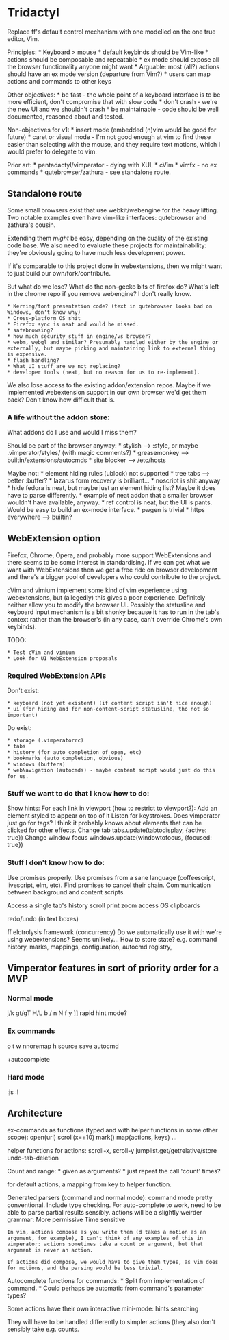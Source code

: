 # Tridactyl

Replace ff's default control mechanism with one modelled on the one true editor, Vim.

Principles:
    * Keyboard > mouse
    * default keybinds should be Vim-like
    * actions should be composable and repeatable
    * ex mode should expose all the browser functionality anyone might want
    * Arguable: most (all?) actions should have an ex mode version (departure from Vim?)
    * users can map actions and commands to other keys

Other objectives:
    * be fast - the whole point of a keyboard interface is to be more efficient, don't compromise that with slow code
    * don't crash - we're the new UI and we shouldn't crash
    * be maintainable - code should be well documented, reasoned about and tested.

Non-objectives for v1:
    * insert mode (embedded (n)vim would be good for future)
    * caret or visual mode - I'm not good enough at vim to find these easier than selecting with the mouse, and they require text motions, which I would prefer to delegate to vim.

Prior art:
    * pentadactyl/vimperator - dying with XUL
    * cVim
    * vimfx - no ex commands
    * qutebrowser/zathura - see standalone route.

## Standalone route

Some small browsers exist that use webkit/webengine for the heavy lifting. Two notable examples even have vim-like interfaces: qutebrowser and zathura's cousin.

Extending them *might* be easy, depending on the quality of the existing code base. We also need to evaluate these projects for maintainability: they're obviously going to have much less development power.

If it's comparable to this project done in webextensions, then we might want to just build our own/fork/contribute.

But what do we lose? What do the non-gecko bits of firefox do? What's left in the chrome repo if you remove webengine? I don't really know. 

    * Kerning/font presentation code? (text in qutebrowser looks bad on Windows, don't know why)
    * Cross-platform OS shit
    * Firefox sync is neat and would be missed.
    * safebrowsing?
    * how much security stuff in engine/vs browser?
    * webm, webgl and similar? Presumably handled either by the engine or externally, but maybe picking and maintaining link to external thing is expensive.
    * flash handling?
    * What UI stuff are we not replacing?
    * developer tools (neat, but no reason for us to re-implement).

We also lose access to the existing addon/extension repos. Maybe if we implemented webextension support in our own browser we'd get them back? Don't know how difficult that is.

### A life without the addon store:

What addons do I use and would I miss them?

Should be part of the browser anyway:
    * stylish --> :style, or maybe .vimperator/styles/ (with magic comments?)
    * greasemonkey --> builtin/extensions/autocmds
    * site blocker --> /etc/hosts

Maybe not:
    * element hiding rules (ublock) not supported
    * tree tabs --> better :buffer?
    * lazarus form recovery is brilliant...
    * noscript is shit anyway
    * hide fedora is neat, but maybe just an element hiding list? Maybe it does have to parse differently.
	* example of neat addon that a smaller browser wouldn't have available, anyway.
    * ref control is neat, but the UI is pants. Would be easy to build an ex-mode interface.
    * pwgen is trivial
    * https everywhere --> builtin?

## WebExtension option

Firefox, Chrome, Opera, and probably more support WebExtensions and there seems to be some interest in standardising. If we can get what we want with WebExtensions then we get a free ride on browser development and there's a bigger pool of developers who could contribute to the project.

cVim and vimium implement some kind of vim experience using webextensions, but (allegedly) this gives a poor experience. Definitely neither allow you to modify the browser UI. Possibly the statusline and keyboard input mechanism is a bit shonky because it has to run in the tab's context rather than the browser's (in any case, can't override Chrome's own keybinds).

TODO:

    * Test cVim and vimium
    * Look for UI WebExtension proposals

### Required WebExtension APIs

Don't exist:

    * keyboard (not yet existent) (if content script isn't nice enough)
    * ui (for hiding and for non-content-script statusline, tho not so important)

Do exist:

    * storage (.vimperatorrc)
    * tabs
    * history (for auto completion of open, etc)
    * bookmarks (auto completion, obvious)
    * windows (buffers)
    * webNavigation (autocmds) - maybe content script would just do this for us.

### Stuff we want to do that I know how to do:

Show hints:
	For each link in viewport (how to restrict to viewport?):
		Add an element styled to appear on top of it
		Listen for keystrokes.
	Does vimperator just go for <a> tags? I think it probably knows about elements that can be clicked for other effects.
Change tab
	tabs.update(tabtodisplay, {active: true})
Change window focus
	windows.update(windowtofocus, {focused: true})

### Stuff I don't know how to do:

Use promises properly.
Use promises from a sane language (coffeescript, livescript, elm, etc).
Find promises to cancel their chain.
Communication between background and content scripts.

Access a single tab's history
scroll
print
zoom
access OS clipboards

redo/undo (in text boxes)

ff elctrolysis framework (concurrency)
	Do we automatically use it with we're using webextensions? Seems unlikely...
	How to store state?
		e.g. command history, marks, mappings, configuration, autocmd registry, 

## Vimperator features in sort of priority order for a MVP

### Normal mode

j/k
gt/gT
H/L
b
/
n
N
f
y
]]
rapid hint mode?

### Ex commands

o
t
w
nnoremap
h
source
save
autocmd

+autocomplete

### Hard mode

:js
:!

## Architecture

ex-commands as functions (typed and with helper functions in some other scope):
    open(url)
    scroll(x=+10)
    mark(<elem>)
    map(actions, keys)
    ...

helper functions for actions:
    scroll-x, scroll-y
    jumplist.get/getrelative/store
    undo-tab-deletion

Count and range:
    * given as arguments?
    * just repeat the call 'count' times?

for default actions, a mapping from key to helper function.

Generated parsers (command and normal mode):
    command mode pretty conventional. Include type checking.
	For auto-complete to work, need to be able to parse partial results sensibly.
    actions will be a slightly weirder grammar:
	More permissive
	Time sensitive

	In vim, actions compose as you write them (d takes a motion as an argument, for example), I can't think of any examples of this in vimperator: actions sometimes take a count or argument, but that argument is never an action.

	If actions did compose, we would have to give them types, as vim does for motions, and the parsing would be less trivial.
    
Autocomplete functions for commands:
    * Split from implementation of command.
    * Could perhaps be automatic from command's parameter types?

Some actions have their own interactive mini-mode:
    hints
    searching

They will have to be handled differently to simpler actions (they also don't sensibly take e.g. counts.



